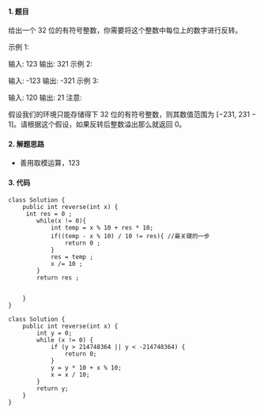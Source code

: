 #### 1. 题目

给出一个 32 位的有符号整数，你需要将这个整数中每位上的数字进行反转。

示例 1:

输入: 123
输出: 321
 示例 2:

输入: -123
输出: -321
示例 3:

输入: 120
输出: 21
注意:

假设我们的环境只能存储得下 32 位的有符号整数，则其数值范围为 [−231,  231 − 1]。请根据这个假设，如果反转后整数溢出那么就返回 0。

#### 2. 解题思路

- 善用取模运算，123

#### 3. 代码

```
class Solution {
    public int reverse(int x) {
     int res = 0 ;
        while(x != 0){
            int temp = x % 10 + res * 10;
            if((temp - x % 10) / 10 != res){ //最关键的一步
                return 0 ;
            }
            res = temp ;
            x /= 10 ;
        }
        return res ;


    }
}
```

```
class Solution {
    public int reverse(int x) {
        int y = 0;
        while (x != 0) {
            if (y > 214748364 || y < -214748364) {
                return 0;
            }
            y = y * 10 + x % 10;
            x = x / 10;
        }
        return y;
    }
}
```

